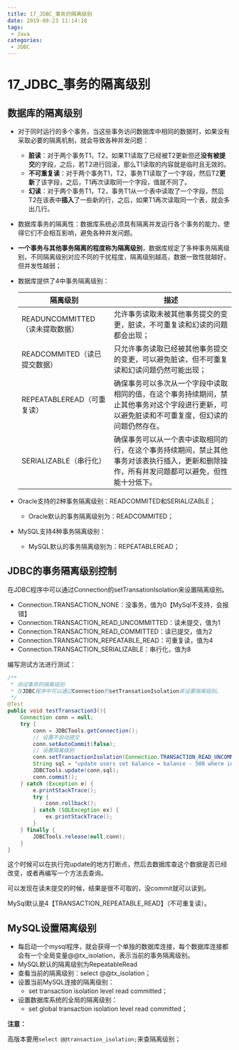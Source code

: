 ```yaml
---
title: 17_JDBC_事务的隔离级别
date: 2019-08-23 11:14:18
tags: 
 - Java
categories:
 - JDBC
---
```


# 17_JDBC_事务的隔离级别

## 数据库的隔离级别

- 对于同时运行的多个事务，当这些事务访问数据库中相同的数据时，如果没有采取必要的隔离机制，就会导致各种并发问题：

  - **脏读**：对于两个事务T1，T2，如果T1读取了已经被T2更新但还**没有被提交**的字段，之后，若T2进行回滚，那么T1读取的内容就是临时且无效的。
  - **不可重复读**：对于两个事务T1，T2，事务T1读取了一个字段，然后T2**更新**了该字段，之后，T1再次读取同一个字段，值就不同了。
  - **幻读**：对于两个事务T1，T2，事务T1从一个表中读取了一个字段，然后T2在该表中**插入**了一些新的行，之后，如果T1再次读取同一个表，就会多出几行。

- 数据库事务的隔离性：数据库系统必须具有隔离并发运行各个事务的能力，使得它们不会相互影响，避免各种并发问题。

- **一个事务与其他事务隔离的程度称为隔离级别**，数据库规定了多种事务隔离级别，不同隔离级别对应不同的干扰程度，隔离级别越高，数据一致性就越好，但并发性越弱；

- 数据库提供了4中事务隔离级别：

  | 隔离级别                        | 描述                                                         |
  | ------------------------------- | ------------------------------------------------------------ |
  | READUNCOMMITTED（读未提取数据） | 允许事务读取未被其他事务提交的变更，脏读，不可重复读和幻读的问题都会出现； |
  | READCOMMITED（读已提交数据）    | 只允许事务读取已经被其他事务提交的变更，可以避免脏读，但不可重复读和幻读问题仍然可能出现； |
  | REPEATABLEREAD（可重复读）      | 确保事务可以多次从一个字段中读取相同的值，在这个事务持续期间，禁止其他事务对这个字段进行更新，可以避免脏读和不可重复度，但幻读的问题仍然存在。 |
  | SERIALIZABLE（串行化）          | 确保事务可以从一个表中读取相同的行，在这个事务持续期间，禁止其他事务对该表执行插入，更新和删除操作，所有并发问题都可以避免，但性能十分低下。 |

- Oracle支持的2种事务隔离级别：READCOMMITED和SERIALIZABLE；

  - Oracle默认的事务隔离级别为：READCOMMITED；

- MySQL支持4种事务隔离级别：

  - MySQL默认的事务隔离级别为：REPEATABLEREAD；



## JDBC的事务隔离级别控制

在JDBC程序中可以通过Connection的setTransationIsolation来设置隔离级别。

- Connection.TRANSACTION_NONE：没事务，值为0【MySql不支持，会报错】
- Connection.TRANSACTION_READ_UNCOMMITTED：读未提交，值为1
- Connection.TRANSACTION_READ_COMMITTED：读已提交，值为2
- Connection.TRANSACTION_REPEATABLE_READ：可重复读，值为4
- Connection.TRANSACTION_SERIALIZABLE：串行化，值为8

编写测试方法进行测试：

```java
/**
 * 测试事务的隔离级别
 * 在JDBC程序中可以通过Connection的setTransationIsolation来设置隔离级别。
 */
@Test
public void testTransaction3(){
    Connection conn = null;
    try {
        conn = JDBCTools.getConnection();
        // 设置不自动提交
        conn.setAutoCommit(false);
        // 设置隔离级别
        conn.setTransactionIsolation(Connection.TRANSACTION_READ_UNCOMMITTED);
        String sql = "update users set balance = balance - 500 where id = 1";
        JDBCTools.update(conn,sql);
        conn.commit();
    } catch (Exception e) {
        e.printStackTrace();
        try {
            conn.rollback();
        } catch (SQLException ex) {
            ex.printStackTrace();
        }
    } finally {
        JDBCTools.release(null,conn);
    }
}
```

这个时候可以在执行完update的地方打断点，然后去数据库查这个数据是否已经改变，或者再编写一个方法去查询。

可以发现在读未提交的时候，结果是很不可取的，没commit就可以读到。

MySql默认是4【TRANSACTION_REPEATABLE_READ】（不可重复读）。



## MySQL设置隔离级别

- 每启动一个mysql程序，就会获得一个单独的数据库连接，每个数据库连接都会有一个全局变量@@tx_isolation，表示当前的事务隔离级别。
- MySQL默认的隔离级别为RepeatableRead
- 查看当前的隔离级别：select @@tx_isolation；
- 设置当前MySQL连接的隔离级别：
  - set transaction isolation level read committed；
- 设置数据库系统的全局的隔离级别：
  - set global transaction isolation level read committed；

**注意：**

高版本要用`select @@transaction_isolation;`来查隔离级别；